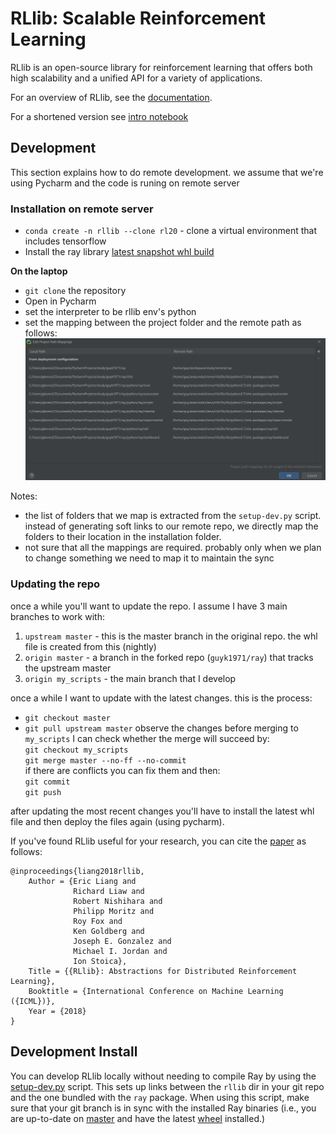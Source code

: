 RLlib: Scalable Reinforcement Learning
======================================

RLlib is an open-source library for reinforcement learning that offers both high scalability and a unified API for a variety of applications.

For an overview of RLlib, see the [documentation](http://ray.readthedocs.io/en/latest/rllib.html).

For a shortened version see [intro notebook](../my_scripts/notebooks/rllib_intro.html)


## Development
This section explains how to do remote development. we assume that we're using Pycharm and the code is runing on remote server

### Installation on remote server
- `conda create -n rllib --clone rl20` - clone a virtual environment that includes tensorflow
- Install the ray library  [latest snapshot whl build](https://ray.readthedocs.io/en/latest/installation.html#latest-snapshots-nightlies)

**On the laptop**   
- `git clone` the repository
- Open in Pycharm  
- set the interpreter to be rllib env's python
- set the mapping between the project folder and the remote path as follows:  
![remote mapping](Pycharm_remote_mapping.png)

Notes:
- the list of folders that we map is extracted from the `setup-dev.py` script. instead of generating soft links to our 
remote repo, we directly map the folders to their location in the installation folder.
- not sure that all the mappings are required. probably only when we plan to change something we need to map it to maintain the sync


### Updating the repo
once a while you'll want to update the repo. I assume I have 3 main branches to work with:
1. `upstream master` - this is the master branch in the original repo. the whl file is created from this (nightly)
1. `origin master` - a branch in the forked repo (`guyk1971/ray`) that tracks the upstream master 
1. `origin my_scripts` - the main branch that I develop

once a while I want to update with the latest changes. this is the process:
- `git checkout master`
- `git pull upstream master`
observe the changes
before merging to `my_scripts` I can check whether the merge will succeed by:  
`git checkout my_scripts`  
`git merge master --no-ff --no-commit`      
if there are conflicts you can fix them and then:  
`git commit`  
`git push`

after updating the most recent changes you'll have to install the latest whl file and then deploy the files again 
(using pycharm).


If you've found RLlib useful for your research, you can cite the [paper](https://arxiv.org/abs/1712.09381) as follows:

```
@inproceedings{liang2018rllib,
    Author = {Eric Liang and
              Richard Liaw and
              Robert Nishihara and
              Philipp Moritz and
              Roy Fox and
              Ken Goldberg and
              Joseph E. Gonzalez and
              Michael I. Jordan and
              Ion Stoica},
    Title = {{RLlib}: Abstractions for Distributed Reinforcement Learning},
    Booktitle = {International Conference on Machine Learning ({ICML})},
    Year = {2018}
}
```

Development Install
-------------------

You can develop RLlib locally without needing to compile Ray by using the [setup-dev.py](https://github.com/ray-project/ray/blob/master/python/ray/setup-dev.py) script. This sets up links between the ``rllib`` dir in your git repo and the one bundled with the ``ray`` package. When using this script, make sure that your git branch is in sync with the installed Ray binaries (i.e., you are up-to-date on [master](https://github.com/ray-project/ray) and have the latest [wheel](https://ray.readthedocs.io/en/latest/installation.html) installed.)
